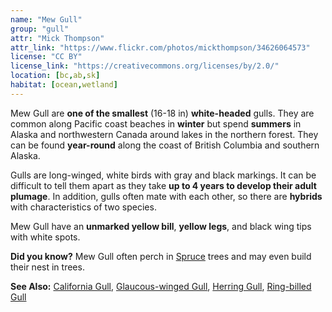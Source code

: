 ```yaml
---
name: "Mew Gull"
group: "gull"
attr: "Mick Thompson"
attr_link: "https://www.flickr.com/photos/mickthompson/34626064573"
license: "CC BY"
license_link: "https://creativecommons.org/licenses/by/2.0/"
location: [bc,ab,sk]
habitat: [ocean,wetland]
---
```

Mew Gull are **one of the smallest** (16-18 in) **white-headed** gulls. They are common along Pacific coast beaches in **winter** but spend **summers** in Alaska and northwestern Canada around lakes in the northern forest. They can be found **year-round** along the coast of British Columbia and southern Alaska.

Gulls are long-winged, white birds with gray and black markings. It can be difficult to tell them apart as they take **up to 4 years to develop their adult plumage**. In addition, gulls often mate with each other, so there are **hybrids** with characteristics of two species.

Mew Gull have an **unmarked yellow bill**, **yellow legs**, and black wing tips with white spots.

**Did you know?** Mew Gull often perch in [Spruce](/trees/spruce) trees and may even build their nest in trees.

<!-- generated, do not edit -->
**See Also:**
[California Gull](/birds/calgull),
[Glaucous-winged Gull](/birds/glaugull),
[Herring Gull](/birds/herrgull),
[Ring-billed Gull](/birds/ringgull)
